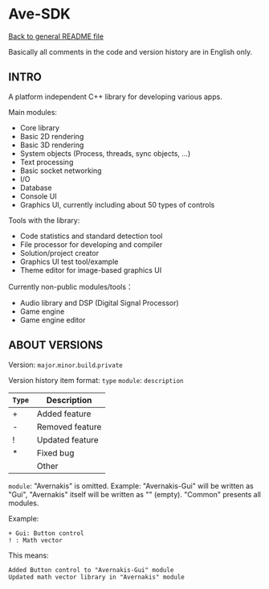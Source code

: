 ﻿# Ave-SDK

[Back to general README file](README.md)

Basically all comments in the code and version history are in English only.

## INTRO

A platform independent C++ library for developing various apps.

Main modules:
* Core library
* Basic 2D rendering
* Basic 3D rendering
* System objects (Process, threads, sync objects, ...)
* Text processing
* Basic socket networking
* I/O
* Database
* Console UI
* Graphics UI, currently including about 50 types of controls

Tools with the library:
* Code statistics and standard detection tool
* File processor for developing and compiler
* Solution/project creator
* Graphics UI test tool/example 
* Theme editor for image-based graphics UI

Currently non-public modules/tools：
* Audio library and DSP (Digital Signal Processor)
* Game engine
* Game engine editor

## ABOUT VERSIONS

Version: `major`.`minor`.`build`.`private`

Version history item format: `type` `module`: `description`

`Type`|Description
-|-
+|Added feature
-|Removed feature
!|Updated feature
\*|Fixed bug
||Other

`module`: "Avernakis" is omitted.
Example: "Avernakis-Gui" will be written as "Gui",
"Avernakis" itself will be written as "" (empty).
"Common" presents all modules.

Example:
```
+ Gui: Button control
! : Math vector
```
This means:
```
Added Button control to "Avernakis-Gui" module
Updated math vector library in "Avernakis" module
```
